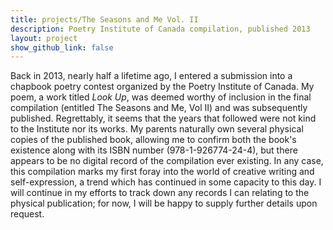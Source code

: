 ```yaml
---
title: projects/The Seasons and Me Vol. II
description: Poetry Institute of Canada compilation, published 2013
layout: project
show_github_link: false
---
```


Back in 2013, nearly half a lifetime ago, I entered a submission into a chapbook poetry contest organized by the Poetry Institute of Canada. My poem, a work titled _Look_ _Up_, was deemed worthy of inclusion in the final compilation (entitled The Seasons and Me, Vol II) and was subsequently published.
Regrettably, it seems that the years that followed were not kind to the Institute nor its works. My parents naturally own several physical copies of the published book, allowing me to confirm both the book's existence along with its ISBN number (978-1-926774-24-4), but there appears to be no digital record of the compilation ever existing.
In any case, this compilation marks my first foray into the world of creative writing and self-expression, a trend which has continued in some capacity to this day. I will continue in my efforts to track down any records I can relating to the physical publication; for now, I will be happy to supply further details upon request.